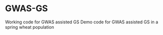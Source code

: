 # GWAS-GS
Working code for GWAS assisted GS 
Demo code for GWAS assisted GS in a spring wheat population 
